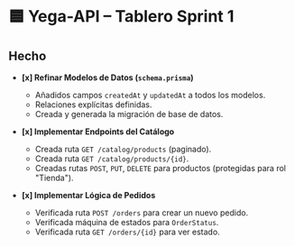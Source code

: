 # 🟦 Yega-API – Tablero Sprint 1

## Hecho

- **[x] Refinar Modelos de Datos (`schema.prisma`)**
  - Añadidos campos `createdAt` y `updatedAt` a todos los modelos.
  - Relaciones explícitas definidas.
  - Creada y generada la migración de base de datos.

- **[x] Implementar Endpoints del Catálogo**
  - Creada ruta `GET /catalog/products` (paginado).
  - Creada ruta `GET /catalog/products/{id}`.
  - Creadas rutas `POST`, `PUT`, `DELETE` para productos (protegidas para rol "Tienda").

- **[x] Implementar Lógica de Pedidos**
  - Verificada ruta `POST /orders` para crear un nuevo pedido.
  - Verificada máquina de estados para `OrderStatus`.
  - Verificada ruta `GET /orders/{id}` para ver estado.
